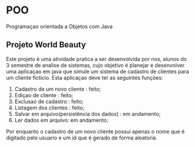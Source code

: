 # POO
 Programaçao orientada a Objetos com Java

 ## Projeto World Beauty

 Este projeto é uma atividade pratica a ser desenvolvida por nos, alunos do 3 semestre de analise de sistemas,
 cujo objetivo é planejar e desenvolver uma aplicaçao em java que simule um sistema de cadastro de clientes para
 um cliente ficticio.
 Esta aplicaçao deve ter as seguintes funções:
 1. Cadastro de um novo cliente : feito;
 2. Ediçao de cliente : feito;
 3. Exclusao de cadastro : feito;
 4. Listagem dos clientes : feito;
 5. Salvar em arquivo(persistência dos dados) : em andamento;
 6. Ler dados em arquivo: em andamento;

 Por enquanto o cadastro de um novo cliente possui apenas o nome que é digitado pelo usuario e um id que é gerado de forma aleatoria.